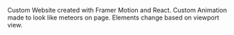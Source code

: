 Custom Website created with Framer Motion and React. Custom Animation made to look like meteors on page. Elements change based on viewport view.
